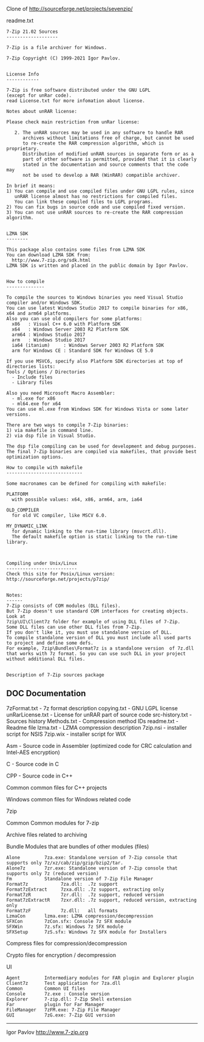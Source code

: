 Clone of http://sourceforge.net/projects/sevenzip/

readme.txt

~~~
7-Zip 21.02 Sources
-------------------

7-Zip is a file archiver for Windows. 

7-Zip Copyright (C) 1999-2021 Igor Pavlov.


License Info
------------

7-Zip is free software distributed under the GNU LGPL 
(except for unRar code).
read License.txt for more infomation about license.

Notes about unRAR license:

Please check main restriction from unRar license:

   2. The unRAR sources may be used in any software to handle RAR
      archives without limitations free of charge, but cannot be used
      to re-create the RAR compression algorithm, which is proprietary.
      Distribution of modified unRAR sources in separate form or as a
      part of other software is permitted, provided that it is clearly
      stated in the documentation and source comments that the code may
      not be used to develop a RAR (WinRAR) compatible archiver.

In brief it means:
1) You can compile and use compiled files under GNU LGPL rules, since 
   unRAR license almost has no restrictions for compiled files.
   You can link these compiled files to LGPL programs.
2) You can fix bugs in source code and use compiled fixed version.
3) You can not use unRAR sources to re-create the RAR compression algorithm.


LZMA SDK
--------

This package also contains some files from LZMA SDK
You can download LZMA SDK from:
  http://www.7-zip.org/sdk.html
LZMA SDK is written and placed in the public domain by Igor Pavlov.


How to compile
--------------

To compile the sources to Windows binaries you need Visual Studio compiler and/or Windows SDK.
You can use latest Windows Studio 2017 to compile binaries for x86, x64 and arm64 platforms.
Also you can use old compilers for some platforms:
  x86   : Visual C++ 6.0 with Platform SDK
  x64   : Windows Server 2003 R2 Platform SDK
  arm64 : Windows Studio 2017
  arm   : Windows Studio 2017
  ia64 (itanium)     : Windows Server 2003 R2 Platform SDK
  arm for Windows CE : Standard SDK for Windows CE 5.0

If you use MSVC6, specify also Platform SDK directories at top of directories lists:
Tools / Options / Directories
  - Include files
  - Library files

Also you need Microsoft Macro Assembler:
  - ml.exe for x86 
  - ml64.exe for x64
You can use ml.exe from Windows SDK for Windows Vista or some later versions.

There are two ways to compile 7-Zip binaries:
1) via makefile in command line.
2) via dsp file in Visual Studio.

The dsp file compiling can be used for development and debug purposes.
The final 7-Zip binaries are compiled via makefiles, that provide best 
optimization options.

How to compile with makefile
----------------------------

Some macronames can be defined for compiling with makefile:

PLATFORM
  with possible values: x64, x86, arm64, arm, ia64

OLD_COMPILER
  for old VC compiler, like MSCV 6.0.

MY_DYNAMIC_LINK
  for dynamic linking to the run-time library (msvcrt.dll). 
  The default makefile option is static linking to the run-time library.



Compiling under Unix/Linux
--------------------------
Check this site for Posix/Linux version:
http://sourceforge.net/projects/p7zip/


Notes:
------
7-Zip consists of COM modules (DLL files).
But 7-Zip doesn't use standard COM interfaces for creating objects.
Look at
7zip\UI\Client7z folder for example of using DLL files of 7-Zip. 
Some DLL files can use other DLL files from 7-Zip.
If you don't like it, you must use standalone version of DLL.
To compile standalone version of DLL you must include all used parts
to project and define some defs. 
For example, 7zip\Bundles\Format7z is a standalone version  of 7z.dll 
that works with 7z format. So you can use such DLL in your project 
without additional DLL files.


Description of 7-Zip sources package
~~~~~~~~~~~~~~~~~~~~~~~~~~~~~~~~~~~~

DOC                Documentation
---
  7zFormat.txt   - 7z format description
  copying.txt    - GNU LGPL license
  unRarLicense.txt - License for unRAR part of source code
  src-history.txt  - Sources history
  Methods.txt    - Compression method IDs
  readme.txt     - Readme file
  lzma.txt       - LZMA compression description
  7zip.nsi       - installer script for NSIS
  7zip.wix       - installer script for WIX


Asm - Source code in Assembler (optimized code for CRC calculation and Intel-AES encryption)

C   - Source code in C

CPP - Source code in C++

Common            common files for C++ projects

Windows           common files for Windows related code

7zip

  Common          Common modules for 7-zip

  Archive         files related to archiving

  Bundle          Modules that are bundles of other modules (files)

    Alone         7za.exe: Standalone version of 7-Zip console that supports only 7z/xz/cab/zip/gzip/bzip2/tar.
    Alone7z       7zr.exe: Standalone version of 7-Zip console that supports only 7z (reduced version)
    Fm            Standalone version of 7-Zip File Manager
    Format7z            7za.dll:  .7z support
    Format7zExtract     7zxa.dll: .7z support, extracting only
    Format7zR           7zr.dll:  .7z support, reduced version
    Format7zExtractR    7zxr.dll: .7z support, reduced version, extracting only
    Format7zF           7z.dll:   all formats
    LzmaCon       lzma.exe: LZMA compression/decompression
    SFXCon        7zCon.sfx: Console 7z SFX module
    SFXWin        7z.sfx: Windows 7z SFX module
    SFXSetup      7zS.sfx: Windows 7z SFX module for Installers

  Compress        files for compression/decompression

  Crypto          files for encryption / decompression

  UI

    Agent         Intermediary modules for FAR plugin and Explorer plugin
    Client7z      Test application for 7za.dll 
    Common        Common UI files
    Console       7z.exe : Console version
    Explorer      7-zip.dll: 7-Zip Shell extension
    Far           plugin for Far Manager
    FileManager   7zFM.exe: 7-Zip File Manager
    GUI           7zG.exe: 7-Zip GUI version



---
Igor Pavlov
http://www.7-zip.org
~~~
